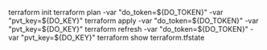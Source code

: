 terraform init
terraform plan -var "do_token=${DO_TOKEN}" -var "pvt_key=${DO_KEY}"
terraform apply -var "do_token=${DO_TOKEN}" -var "pvt_key=${DO_KEY}"
terraform refresh -var "do_token=${DO_TOKEN}" -var "pvt_key=${DO_KEY}"
terraform show terraform.tfstate